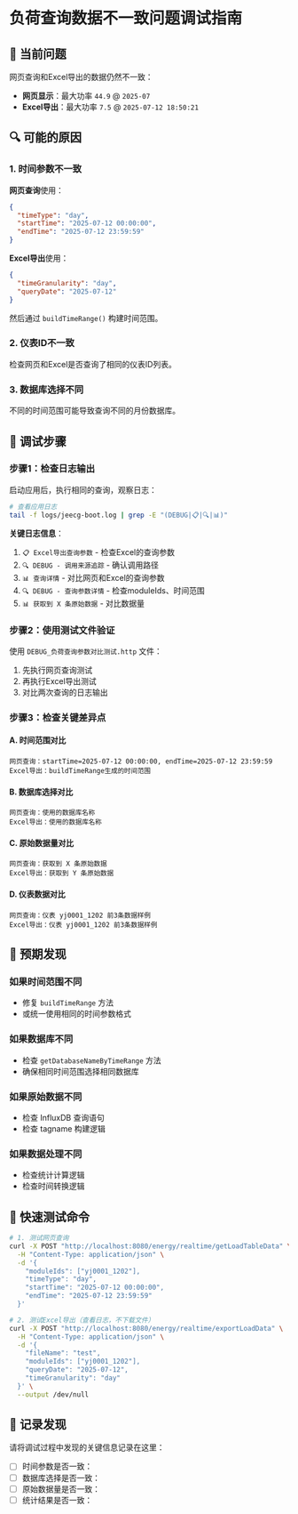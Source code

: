 # 负荷查询数据不一致问题调试指南

## 🚨 当前问题
网页查询和Excel导出的数据仍然不一致：
- **网页显示**：最大功率 `44.9` @ `2025-07`
- **Excel导出**：最大功率 `7.5` @ `2025-07-12 18:50:21`

## 🔍 可能的原因

### 1. 时间参数不一致
**网页查询**使用：
```json
{
  "timeType": "day",
  "startTime": "2025-07-12 00:00:00", 
  "endTime": "2025-07-12 23:59:59"
}
```

**Excel导出**使用：
```json
{
  "timeGranularity": "day",
  "queryDate": "2025-07-12"
}
```
然后通过 `buildTimeRange()` 构建时间范围。

### 2. 仪表ID不一致
检查网页和Excel是否查询了相同的仪表ID列表。

### 3. 数据库选择不同
不同的时间范围可能导致查询不同的月份数据库。

## 🔧 调试步骤

### 步骤1：检查日志输出
启动应用后，执行相同的查询，观察日志：

```bash
# 查看应用日志
tail -f logs/jeecg-boot.log | grep -E "(DEBUG|📋|🔍|📊)"
```

**关键日志信息**：
1. `📋 Excel导出查询参数` - 检查Excel的查询参数
2. `🔍 DEBUG - 调用来源追踪` - 确认调用路径
3. `📊 查询详情` - 对比网页和Excel的查询参数
4. `🔍 DEBUG - 查询参数详情` - 检查moduleIds、时间范围
5. `📊 获取到 X 条原始数据` - 对比数据量

### 步骤2：使用测试文件验证
使用 `DEBUG_负荷查询参数对比测试.http` 文件：

1. 先执行网页查询测试
2. 再执行Excel导出测试  
3. 对比两次查询的日志输出

### 步骤3：检查关键差异点

#### A. 时间范围对比
```
网页查询：startTime=2025-07-12 00:00:00, endTime=2025-07-12 23:59:59
Excel导出：buildTimeRange生成的时间范围
```

#### B. 数据库选择对比
```
网页查询：使用的数据库名称
Excel导出：使用的数据库名称
```

#### C. 原始数据量对比
```
网页查询：获取到 X 条原始数据
Excel导出：获取到 Y 条原始数据
```

#### D. 仪表数据对比
```
网页查询：仪表 yj0001_1202 前3条数据样例
Excel导出：仪表 yj0001_1202 前3条数据样例
```

## 🎯 预期发现

### 如果时间范围不同
- 修复 `buildTimeRange` 方法
- 或统一使用相同的时间参数格式

### 如果数据库不同
- 检查 `getDatabaseNameByTimeRange` 方法
- 确保相同时间范围选择相同数据库

### 如果原始数据不同
- 检查 InfluxDB 查询语句
- 检查 tagname 构建逻辑

### 如果数据处理不同
- 检查统计计算逻辑
- 检查时间转换逻辑

## 🚀 快速测试命令

```bash
# 1. 测试网页查询
curl -X POST "http://localhost:8080/energy/realtime/getLoadTableData" \
  -H "Content-Type: application/json" \
  -d '{
    "moduleIds": ["yj0001_1202"],
    "timeType": "day", 
    "startTime": "2025-07-12 00:00:00",
    "endTime": "2025-07-12 23:59:59"
  }'

# 2. 测试Excel导出（查看日志，不下载文件）
curl -X POST "http://localhost:8080/energy/realtime/exportLoadData" \
  -H "Content-Type: application/json" \
  -d '{
    "fileName": "test",
    "moduleIds": ["yj0001_1202"],
    "queryDate": "2025-07-12",
    "timeGranularity": "day"
  }' \
  --output /dev/null
```

## 📝 记录发现
请将调试过程中发现的关键信息记录在这里：

- [ ] 时间参数是否一致：
- [ ] 数据库选择是否一致：
- [ ] 原始数据量是否一致：
- [ ] 统计结果是否一致：
